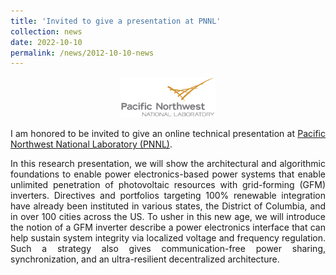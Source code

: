 ```yaml
---
title: 'Invited to give a presentation at PNNL'
collection: news
date: 2022-10-10
permalink: /news/2012-10-10-news
---
```

<center><img src="/images/PNNL.png" width="30%" height="30%"/></center>

<p align="justify">
I am honored to be invited to give an online technical presentation at <a href="https://www.pnnl.gov/" rel="nofollow">Pacific Northwest National Laboratory (PNNL)</a>. 
</p>

<p align="justify">
In this research presentation, we will show the architectural and algorithmic foundations to enable power electronics-based power systems that enable unlimited penetration of photovoltaic resources with grid-forming (GFM) inverters. Directives and portfolios targeting 100% renewable integration have already been instituted in various states, the District of Columbia, and in over 100 cities across the US. To usher in this new age, we will introduce the notion of a GFM inverter describe a power electronics interface that can help sustain system integrity via localized voltage and frequency regulation. Such a strategy also gives communication-free power sharing, synchronization, and an ultra-resilient decentralized architecture. 
</p>